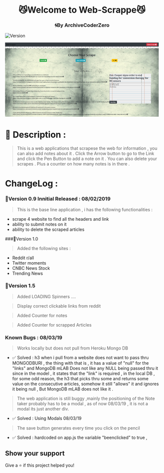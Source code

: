 <h1 align="center">😼Welcome to Web-Scrappe😼</h1>
<h3 align="center">🌀By ArchiveCoderZero</h3>

<p>
  <img alt="Version" src="https://img.shields.io/npm/v/homework.svg">
</p>


![image](https://github.com/archivecoderzero/web-scrapper/blob/master/public/assets/Capture.PNG) 

# 🐢 Description : 

 > This is a web applications that scrapese the web for information , you can also add notes about it . Click the Arrow button to go to the Link and click the Pen Button to add a note on it . You can also delete your scrapes . Plus a counter on how many notes is in there . 

# ChangeLog : 

### 🔹Version 0.9 Innitial Released  : 08/02/2019

> This is the base line application , i has the following functionalities : 
 -  scrape 4 website to find all the headers and link
 -  ability to submit notes on it 
 -  ability to delete the scraped articles

###🔹Version 1.0  
> Added the following sites :
 - Reddit r/all
 - Twitter moments
 - CNBC News Stock
 - Trending News

 ### 🔹Version 1.5  
> Added LOADING Spinners ....

> Display correct clickable links from reddit

> Added Counter for notes

> Added Counter for scrapped Articles

###  Known Bugs  : 08/03/19
> Works locally but does not pull from Heroku Mongo DB
  - ✅ Solved : h3 when i pull from a website does not want to pass thru MONGODBURI , the thing with that is , it has a value of "null" for the "links" and MongoDB mLAB Does not like any NULL being passed thru it since in the model , it states that the "link" is required , in the local DB , for some odd reason, the h3 that picks thru some and returns some value on the consecutive articles, somehow it still "allows" it and ignores it being null , But MongoDB mLAB does not like it . 
> The web application is still buggy ,mainly the positioning of the Note taker probably has to be a modal , as of now 08/03/19 , it is not a modal its just another div.
  - ✅ Solved : Using Modals 08/03/19
> The save button generates every time you click on the pencil
  - ✅ Solved : hardcoded on app.js the variable "beenclicked" to true , 



## Show your support

Give a ⭐️ if this project helped you!
